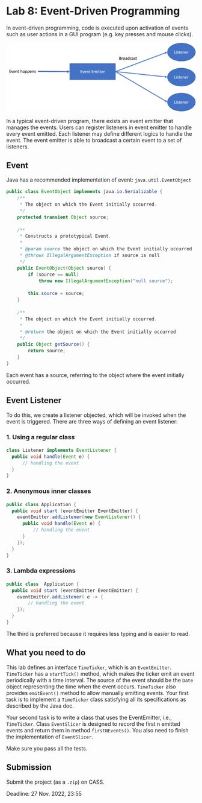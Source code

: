 # Lab 8: Event-Driven Programming

In event-driven programming, code is executed upon activation of events such as user actions in a GUI program (e.g. key presses and mouse clicks).

![](imgs/arch.png)

In a typical event-driven program, there exists an event emitter that manages the events.
Users can register listeners in event emitter to handle every event emitted.
Each listener may define different logics to handle the event.
The event emitter is able to broadcast a certain event to a set of listeners.

## Event

Java has a recommended implementation of event: `java.util.EventObject`
```java
public class EventObject implements java.io.Serializable {
    /**
     * The object on which the Event initially occurred.
     */
    protected transient Object source;

    /**
     * Constructs a prototypical Event.
     *
     * @param source the object on which the Event initially occurred
     * @throws IllegalArgumentException if source is null
     */
    public EventObject(Object source) {
        if (source == null)
            throw new IllegalArgumentException("null source");

        this.source = source;
    }

    /**
     * The object on which the Event initially occurred.
     *
     * @return the object on which the Event initially occurred
     */
    public Object getSource() {
        return source;
    }
}
```

Each event has a source, referring to the object where the event initially occurred.

## Event Listener

To do this, we create a listener objected, which will be invoked when the event is triggered.
There are three ways of defining an event listener:

### 1. Using a regular class
```java
class Listener implements EventListener {
  public void handle(Event e) {
      // handling the event
  }
}
```

### 2. Anonymous inner classes
```java
public class Application {
  public void start (eventEmitter EventEmitter) {
    eventEmitter.addListener(new EventListener() {
      public void handle(Event e) {
          // handling the event
      }
    });
  }
}
```

### 3. Lambda expressions
```java
public class  Application {
  public void start (eventEmitter EventEmitter) {
    eventEmitter.addListener( e -> {
        // handling the event
    });
  }
}
```

The third is preferred because it requires less typing and is easier to read.

## What you need to do

This lab defines an interface `TimeTicker`, which is an `EventEmitter`.
`TimeTicker` has a `startTick()` method, which makes the ticker emit an event periodically with a time interval.
The source of the event should be the `Date` object representing the time when the event occurs.
`TimeTicker` also provides `emitEvent()` method to allow manually emitting events.
Your first task is to implement a `TimeTicker` class satisfying all its specifications as described by the Java doc.

Your second task is to write a class that uses the EventEmitter, i.e., `TimeTicker`.
Class `EventSlicer` is designed to record the first n emitted events and return them in method `firstNEvents()`.
You also need to finish the implementation of `EventSlicer`.

Make sure you pass all the tests.

## Submission

Submit the project (as a `.zip`) on CASS.

Deadline: 27 Nov. 2022, 23:55

